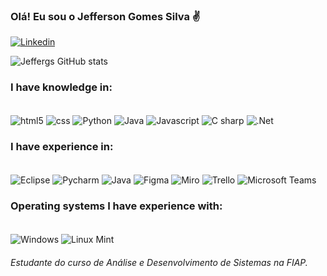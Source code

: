 ### Olá! Eu sou o Jefferson Gomes Silva ✌️

[![Linkedin](https://img.shields.io/badge/LinkedIn-0077B5?style=for-the-badge&logo=linkedin&logoColor=white)](www.linkedin.com/in/jefferson-g-silva)


![Jeffergs GitHub stats](https://github-readme-stats.vercel.app/api?username=Jeffergs&show_icons=true&theme=algolia)

### I have knowledge in:
<div style="display: inline_block"><br/>
<img align="center" alt="html5" src ="https://img.shields.io/badge/HTML5-E34F26?style=for-the-badge&logo=html5&logoColor=white" /> 
<img align="center" alt="css" src ="https://img.shields.io/badge/CSS3-1572B6?style=for-the-badge&logo=css3&logoColor=white" />
<img align="center" alt="Python" src ="https://img.shields.io/badge/Python-14354C?style=for-the-badge&logo=python&logoColor=white" />
<img align="center" alt="Java" src ="https://img.shields.io/badge/Java-ED8B00?style=for-the-badge&logo=openjdk&logoColor=white" />
<img align="center" alt="Javascript" src = https://img.shields.io/badge/JavaScript-F7DF1E?style=for-the-badge&logo=javascript&logoColor=black />
<img align="center" alt="C sharp" src = https://img.shields.io/badge/C%23-239120?style=for-the-badge&logo=c-sharp&logoColor=white />
<img align="center" alt=".Net" src = 	https://img.shields.io/badge/.NET-5C2D91?style=for-the-badge&logo=.net&logoColor=white />
</div>


### I have experience in:
<div style="display: inline_block"><br/>
<img align="center" alt="Eclipse" src ="https://img.shields.io/badge/Eclipse-2C2255?style=for-the-badge&logo=eclipse&logoColor=white" />
<img align="center" alt="Pycharm" src ="https://img.shields.io/badge/PyCharm-000000.svg?&style=for-the-badge&logo=PyCharm&logoColor=white" />
<img align="center" alt="Java" src ="https://img.shields.io/badge/Visual_Studio_Code-0078D4?style=for-the-badge&logo=visual%20studio%20code&logoColor=white" />
<img align="center" alt="Figma" src = "https://img.shields.io/badge/Figma-F24E1E?style=for-the-badge&logo=figma&logoColor=white" />
<img align="center" alt="Miro" src = "https://img.shields.io/badge/Miro-050038?style=for-the-badge&logo=Miro&logoColor=white" />
<img align="center" alt="Trello" src = "https://img.shields.io/badge/Trello-0052CC?style=for-the-badge&logo=trello&logoColor=white" />
<img align="center" alt="Microsoft Teams" src = "https://img.shields.io/badge/Microsoft_Teams-6264A7?style=for-the-badge&logo=microsoft-teams&logoColor=white" />
</div>


### Operating systems I have experience with:
<div style="display: inline_block"><br/>
<img align="center" alt="Windows" src = "https://img.shields.io/badge/Windows-0078D6?style=for-the-badge&logo=windows&logoColor=white" />
<img align="center" alt="Linux Mint" src = "https://img.shields.io/badge/Linux_Mint-87CF3E?style=for-the-badge&logo=linux-mint&logoColor=white" />
</div>


###### Estudante do curso de Análise e Desenvolvimento de Sistemas na FIAP.
